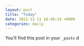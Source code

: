 ```yaml
---
layout: post
title: "Today"
date: 2022-12-11 16:49:14 +0900
categories: daily
---
```


You’ll find this post in your `_posts` d
